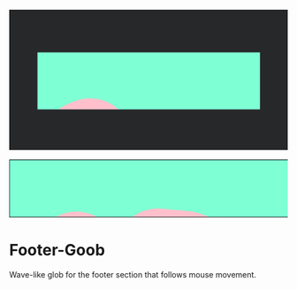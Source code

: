 ![Screenshot 1](/assets/02.png)

![Screenshot 2](/assets/01.png)

# Footer-Goob

Wave-like glob for the footer section that follows mouse movement.
